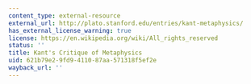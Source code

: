 ```yaml
---
content_type: external-resource
external_url: http://plato.stanford.edu/entries/kant-metaphysics/
has_external_license_warning: true
license: https://en.wikipedia.org/wiki/All_rights_reserved
status: ''
title: Kant's Critique of Metaphysics
uid: 621b79e2-9fd9-4110-87aa-571318f5ef2e
wayback_url: ''
---
```

